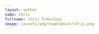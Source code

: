 ```yaml
---
layout: author
name: Chris
fullname: Chris Scheidies
image: /assets/img/team/about/Chris.png
---
```



